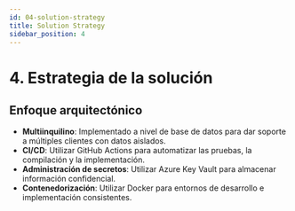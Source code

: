 ```yaml
---
id: 04-solution-strategy
title: Solution Strategy
sidebar_position: 4
---
```


# 4. Estrategia de la solución

## Enfoque arquitectónico
- **Multiinquilino**: Implementado a nivel de base de datos para dar soporte a múltiples clientes con datos aislados.
- **CI/CD**: Utilizar GitHub Actions para automatizar las pruebas, la compilación y la implementación.
- **Administración de secretos**: Utilizar Azure Key Vault para almacenar información confidencial.
- **Contenedorización**: Utilizar Docker para entornos de desarrollo e implementación consistentes.